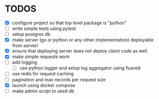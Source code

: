 # TODOS

- [x] configure project so that top level package is "python"
- [ ] write simple tests using pytest
- [ ] setup postgres db 
- [x] make server (go or python or any other implementation) deployable from server/
- [x] ensure that deploying server does not deploy client code as well
- [x] make simple requests work 
- [ ] add logging 
  - [ ] use python logger and setup log aggregator using fluentd
- [ ] use redis for request caching
- [ ] pagination and max records per request size
- [x] launch using docker compose
- [ ] make admin script to seed db